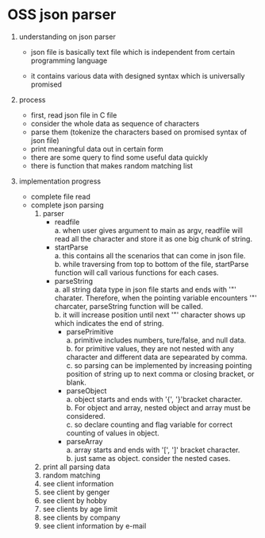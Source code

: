 # OSS json parser

1. understanding on json parser

   - json file is basically text file which is independent from certain programming language

   - it contains various data with designed syntax which is universally promised

2. process

   - first, read json file in C file
   - consider the whole data as sequence of characters
   - parse them (tokenize the characters based on promised syntax of json file)
   - print meaningful data out in certain form
   - there are some query to find some useful data quickly
   - there is function that makes random matching list

3. implementation progress

   - complete file read
   - complete json parsing
      1. parser
            - readfile  
                  a. when user gives argument to main as argv, readfile will read all the character and store it as one big chunk of string.  
	      - startParse  
                  a. this contains all the scenarios that can come in json file.  
                  b. while traversing from top to bottom of the file, startParse function will call various functions for each cases. 
	      - parseString  
                  a. all string data type in json file starts and ends with '"' charater. Therefore, when the pointing variable encounters '"' charcater, parseString function will be called.  
                  b. it will increase position until next '"' character shows up which indicates the end of string.  
            - parsePrimitive  
                  a. primitive includes numbers, ture/false, and null data.  
                  b. for primitive values, they are not nested with any character and different data are sepearated by comma.  
                  c. so parsing can be implemented by increasing pointing position of string up to next comma or closing bracket, or blank.  
            - parseObject  
                  a. object starts and ends with '{', '}'bracket character.  
                  b. For object and array, nested object and array must be considered.  
                  c. so declare counting and flag variable for correct counting of values in object.  
            - parseArray  
                  a. array starts and ends with '[', ']' bracket character.  
                  b. just same as object. consider the nested cases.  
      2. print all parsing data
      3. random matching
      4. see client information
      5. see client by genger
      6. see client by hobby
      7. see clients by age limit
      8. see clients by company
      9. see client information by e-mail
